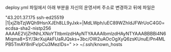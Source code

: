 deploy.yml 파일에서 아래 부분을 자신의 운영서버 주소로 변경하고 뒤에 파일은 


"43.201.37.175 ssh-ed25519 |1|xjZlbTzjWQh9HsnXJEh8LL9yJxk=|MdLWph/uEC89WZhIdJFWrUoC4G0= ecdsa-sha2-nistp256 AAAAE2VjZHNhLXNoYTItbmlzdHAyNTYAAAAIbmlzdHAyNTYAAABBBBi4N6Miqma8+SY/3krXujAkFUaRJQsks+3bc/OW2uAOcOgXyQ6zsKUnuE/Pn4MLPB5TmAY8nlFv/pCu3MezIDs=" >> ~/.ssh/known_hosts
